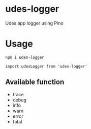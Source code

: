 # udes-logger
Udes app logger using Pino

# Usage

`npm i udes-logger`

`import udesLogger from 'udes-logger'`

## Available function
 * trace
 * debug
 * info
 * warn
 * error
 * fatal

